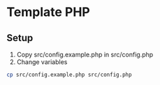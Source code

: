 # Template PHP

## Setup

1. Copy src/config.example.php in src/config.php
2. Change variables

```bash
cp src/config.example.php src/config.php
```
